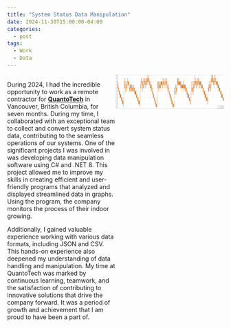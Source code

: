 ```yaml
---
title: "System Status Data Manipulation"
date: 2024-11-30T15:00:00-04:00
categories:
  - post
tags:
  - Work
  - Data
---
```

<div style="display: flex; align-items: column;">
  <div style="flex: 1;">
    <p>During 2024, I had the incredible opportunity to work as a remote contractor for <a href="https://www.quantotechltd.com/"><strong>QuantoTech</strong></a> in Vancouver, British Columbia, for seven months. During my time, I collaborated with an exceptional team to collect and convert system status data, contributing to the seamless operations of our systems. One of the significant projects I was involved in was developing data manipulation software using C# and .NET 8. This project allowed me to improve my skills in creating efficient and user-friendly programs that analyzed and displayed streamlined data in graphs. Using the program, the company monitors the process of their indoor growing.</p>
    <p>Additionally, I gained valuable experience working with various data formats, including JSON and CSV. This hands-on experience also deepened my understanding of data handling and manipulation. My time at QuantoTech was marked by continuous learning, teamwork, and the satisfaction of contributing to innovative solutions that drive the company forward. It was a period of growth and achievement that I am proud to have been a part of.</p>
  </div>
  <div style="flex: 1; text-align: right;">
    <img src="/assets/images/Graph.png" alt="Indoor Growing">
  </div>
</div>
